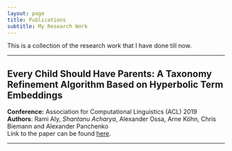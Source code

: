 ```yaml
---
layout: page
title: Publications
subtitle: My Research Work
---
```


This is a collection of the research work that I have done till now.

---

## Every Child Should Have Parents: A Taxonomy Refinement Algorithm Based on Hyperbolic Term Embeddings

**Conference:** Association for Computational Linguistics (ACL) 2019  
**Authors**: Rami Aly, _Shantanu Acharya_, Alexander Ossa, Arne Köhn, Chris Biemann and Alexander Panchenko  
Link to the paper can be found [here](https://arxiv.org/abs/1906.02002).

---
